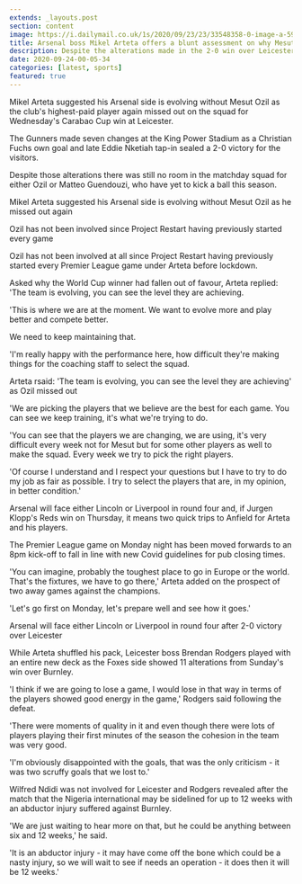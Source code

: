 ```yaml
---
extends: _layouts.post
section: content
image: https://i.dailymail.co.uk/1s/2020/09/23/23/33548358-0-image-a-59_1600901653333.jpg 
title: Arsenal boss Mikel Arteta offers a blunt assessment on why Mesut Ozils exile continued 
description: Despite the alterations made in the 2-0 win over Leicester there was still no room in the matchday squad for either Ozil or Matteo Guendouzi, who have yet to kick a ball this season. 
date: 2020-09-24-00-05-34 
categories: [latest, sports] 
featured: true 
--- 
```

Mikel Arteta suggested his Arsenal side is evolving without Mesut Ozil as the club's highest-paid player again missed out on the squad for Wednesday's Carabao Cup win at Leicester.

The Gunners made seven changes at the King Power Stadium as a Christian Fuchs own goal and late Eddie Nketiah tap-in sealed a 2-0 victory for the visitors.

Despite those alterations there was still no room in the matchday squad for either Ozil or Matteo Guendouzi, who have yet to kick a ball this season.

Mikel Arteta suggested his Arsenal side is evolving without Mesut Ozil as he missed out again

Ozil has not been involved since Project Restart having previously started every game 

Ozil has not been involved at all since Project Restart having previously started every Premier League game under Arteta before lockdown.

Asked why the World Cup winner had fallen out of favour, Arteta replied: 'The team is evolving, you can see the level they are achieving.

'This is where we are at the moment. We want to evolve more and play better and compete better.

We need to keep maintaining that.

'I'm really happy with the performance here, how difficult they're making things for the coaching staff to select the squad.

Arteta rsaid: 'The team is evolving, you can see the level they are achieving' as Ozil missed out

'We are picking the players that we believe are the best for each game. You can see we keep training, it's what we're trying to do.

'You can see that the players we are changing, we are using, it's very difficult every week not for Mesut but for some other players as well to make the squad. Every week we try to pick the right players.

'Of course I understand and I respect your questions but I have to try to do my job as fair as possible. I try to select the players that are, in my opinion, in better condition.'

Arsenal will face either Lincoln or Liverpool in round four and, if Jurgen Klopp's Reds win on Thursday, it means two quick trips to Anfield for Arteta and his players.

The Premier League game on Monday night has been moved forwards to an 8pm kick-off to fall in line with new Covid guidelines for pub closing times.

'You can imagine, probably the toughest place to go in Europe or the world. That's the fixtures, we have to go there,' Arteta added on the prospect of two away games against the champions.

'Let's go first on Monday, let's prepare well and see how it goes.'

Arsenal will face either Lincoln or Liverpool in round four after 2-0 victory over Leicester

While Arteta shuffled his pack, Leicester boss Brendan Rodgers played with an entire new deck as the Foxes side showed 11 alterations from Sunday's win over Burnley.

'I think if we are going to lose a game, I would lose in that way in terms of the players showed good energy in the game,' Rodgers said following the defeat.

'There were moments of quality in it and even though there were lots of players playing their first minutes of the season the cohesion in the team was very good.

'I'm obviously disappointed with the goals, that was the only criticism - it was two scruffy goals that we lost to.'

Wilfred Ndidi was not involved for Leicester and Rodgers revealed after the match that the Nigeria international may be sidelined for up to 12 weeks with an abductor injury suffered against Burnley.

'We are just waiting to hear more on that, but he could be anything between six and 12 weeks,' he said.

'It is an abductor injury - it may have come off the bone which could be a nasty injury, so we will wait to see if needs an operation - it does then it will be 12 weeks.'

